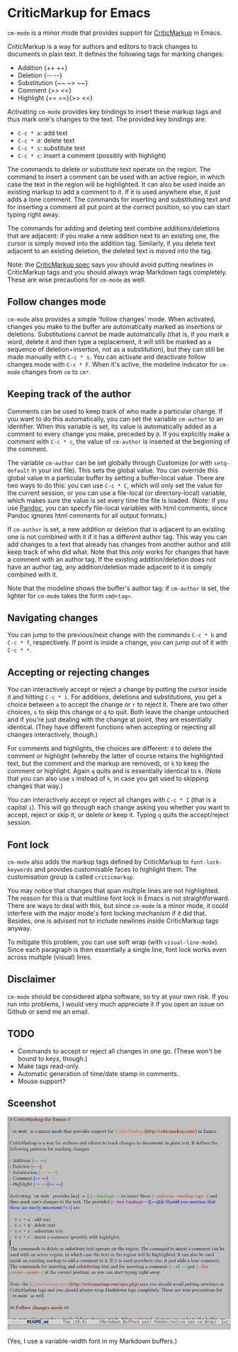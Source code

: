 # CriticMarkup for Emacs #

`cm-mode` is a minor mode that provides support for [CriticMarkup](http://criticmarkup.com/) in Emacs.

CriticMarkup is a way for authors and editors to track changes to documents in plain text. It defines the following tags for marking changes:

- Addition {++ ++}
- Deletion {-- --}
- Substitution {~~ ~> ~~}
- Comment {>> <<}
- Highlight {== ==}{>> <<}

Activating `cm-mode` provides key bindings to insert these markup tags and thus mark one's changes to the text. The provided key bindings are:

- `C-c * a`: add text
- `C-c * d`: delete text
- `C-c * s`: substitute text
- `C-c * c`: insert a comment (possibly with highlight)

The commands to delete or substitute text operate on the region. The command to insert a comment can be used with an active region, in which case the text in the region will be highlighted. It can also be used inside an existing markup to add a comment to it. If it is used anywhere else, it just adds a lone comment. The commands for inserting and substituting text and for inserting a comment all put point at the correct position, so you can start typing right away.

The commands for adding and deleting text combine additions/deletions that are adjacent: if you make a new addition next to an existing one, the cursor is simply moved into the addition tag. Similarly, if you delete text adjacent to an existing deletion, the deleted text is moved into the tag.

Note: the [CriticMarkup spec](http://criticmarkup.com/spec.php) says you should avoid putting newlines in CriticMarkup tags and you should always wrap Markdown tags completely. These are wise precautions for `cm-mode` as well.

## Follow changes mode ##

`cm-mode` also provides a simple 'follow changes' mode. When activated, changes you make to the buffer are automatically marked as insertions or deletions. Substitutions cannot be made automatically (that is, if you mark a word, delete it and then type a replacement, it will still be marked as a sequence of deletion+insertion, not as a substitution), but they can still be made manually with `C-c * s`. You can activate and deactivate follow changes mode with `C-c * F`. When it's active, the modeline indicator for `cm-mode` changes from `cm` to `cm*`. 


## Keeping track of the author ##

Comments can be used to keep track of who made a particular change. If you want to do this automatically, you can set the variable `cm-author` to an identifier. When this variable is set, its value is automatically added as a comment to every change you make, preceded by `@`. If you explicitly make a comment with `C-c * c`, the value of `cm-author` is inserted at the beginning of the comment.

The variable `cm-author` can be set globally through Customize (or with `setq-default` in your init file). This sets the global value. You can override this global value in a particular buffer by setting a buffer-local value. There are two ways to do this: you can use `C-c * C`, which will only set the value for the current session, or you can use a file-local (or directory-local) variable, which makes sure the value is set every time the file is loaded. (Note: if you use [Pandoc](http://johnmacfarlane.net/pandoc/), you can specify file-local variables with html comments, since Pandoc ignores html comments for all output formats.)

If `cm-author` is set, a new addition or deletion that is adjacent to an existing one is not combined with it if it has a different author tag. This way you can add changes to a text that already has changes from another author and still keep track of who did what. Note that this *only* works for changes that have a comment with an author tag. If the existing addition/deletion does not have an author tag, any addition/deletion made adjacent to it is simply combined with it.

Note that the modeline shows the buffer's author tag: if `cm-author` is set, the lighter for `cm-mode` takes the form `cm@<tag>`.

## Navigating changes ##

You can jump to the previous/next change with the commands `C-c * b` and `C-c * f`, respectively. If point is inside a change, you can jump out of it with `C-c * *`.


## Accepting or rejecting changes ##

You can interactively accept or reject a change by putting the cursor inside it and hitting `C-c * i`. For additions, deletions and substitutions, you get a choice between `a` to accept the change or `r` to reject it. There are two other choices, `s` to skip this change or `q` to quit. Both leave the change untouched and if you're just dealing with the change at point, they are essentially identical. (They have different functions when accepting or rejecting all changes interactively, though.)

For comments and highlights, the choices are different: `d` to delete the comment or highlight (whereby the latter of course retains the highlighted text, but the comment and the markup are removed), or `k` to keep the comment or highlight. Again `q` quits and is essentially identical to `k`. (Note that you can also use `s` instead of `k`, in case you get used to skipping changes that way.)

You can interactively accept or reject all changes with `C-c * I` (that is a capital `i`). This will go through each change asking you whether you want to accept, reject or skip it, or delete or keep it. Typing `q` quits the accept/reject session.


## Font lock ##

`cm-mode` also adds the markup tags defined by CriticMarkup to `font-lock-keywords` and provides customisable faces to highlight them. The customisation group is called `criticmarkup`.

You may notice that changes that span multiple lines are not highlighted. The reason for this is that multiline font lock in Emacs is not straightforward. There are ways to deal with this, but since `cm-mode` is a minor mode, it could interfere with the major mode's font locking mechanism if it did that. Besides, one is advised not to include newlines inside CriticMarkup tags anyway.

To mitigate this problem, you can use soft wrap (with `visual-line-mode`). Since each paragraph is then essentially a single line, font lock works even across multiple (visual) lines.


## Disclaimer ##

`cm-mode` should be considered alpha software, so try at your own risk. If you run into problems, I would very much appreciate it if you open an issue on Github or send me an email.


## TODO ##

- Commands to accept or reject all changes in one go. (These won't be bound to keys, though.)
- Make tags read-only.
- Automatic generation of time/date stamp in comments.
- Mouse support?


## Sceenshot ##

![Emacs CriticMarkup](Emacs_CriticMarkup.png)

(Yes, I use a variable-width font in my Markdown buffers.)
